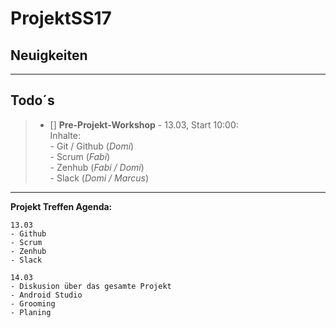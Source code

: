# ProjektSS17

## Neuigkeiten
>
>  
>
>

***

## Todo´s

> - [] **Pre-Projekt-Workshop** - 13.03, Start 10:00:   
>       Inhalte:  
>       - Git / Github (_Domi_)  
>       - Scrum (_Fabi_)  
>       - Zenhub (_Fabi / Domi_)  
>       - Slack (_Domi / Marcus_)
>
>
>
>

***


**Projekt Treffen Agenda:**

    13.03
    - Github
    - Scrum
    - Zenhub
    - Slack

    14.03
    - Diskusion über das gesamte Projekt
    - Android Studio
    - Grooming
    - Planing


